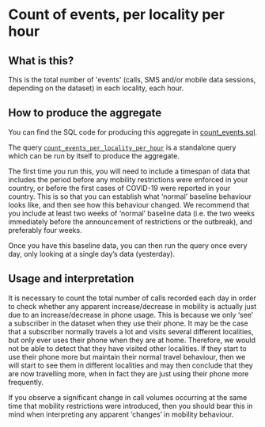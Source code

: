# Count of events, per locality per hour

## What is this?

This is the total number of 'events' (calls, SMS and/or mobile data sessions, depending on the dataset) in each locality, each hour.

## How to produce the aggregate

You can find the SQL code for producing this aggregate in [count_events.sql](count_events.sql).

The query [`count_events_per_locality_per_hour`](count_events.sql#L5-L27) is a standalone query which can be run by itself to produce the aggregate.

The first time you run this, you will need to include a timespan of data that includes the period before any mobility restrictions were enforced in your country, or before the first cases of COVID-19 were reported in your country. This is so that you can establish what ‘normal’ baseline behaviour looks like, and then see how this behaviour changed. We recommend that you include at least two weeks of ‘normal’ baseline data (i.e. the two weeks immediately before the announcement of restrictions or the outbreak), and preferably four weeks.

Once you have this baseline data, you can then run the query once every day, only looking at a single day’s data (yesterday).

## Usage and interpretation

It is necessary to count the total number of calls recorded each day in order to check whether any apparent increase/decrease in mobility is actually just due to an increase/decrease in phone usage. This is because we only ‘see’ a subscriber in the dataset when they use their phone. It may be the case that a subscriber normally travels a lot and visits several different localities, but only ever uses their phone when they are at home. Therefore, we would not be able to detect that they have visited other localities. If they start to use their phone more but maintain their normal travel behaviour, then we will start to see them in different localities and may then conclude that they are now travelling more, when in fact they are just using their phone more frequently.

If you observe a significant change in call volumes occurring at the same time that mobility restrictions were introduced, then you should bear this in mind when interpreting any apparent ‘changes’ in mobility behaviour.
